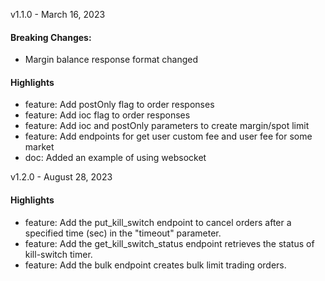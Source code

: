 v1.1.0 - March 16, 2023

#### Breaking Changes:
- Margin balance response format changed 

#### Highlights
- feature: Add postOnly flag to order responses
- feature: Add ioc flag to order responses
- feature: Add ioc and postOnly parameters to create margin/spot limit
- feature: Add endpoints for get user custom fee and user fee for some market 
- doc: Added an example of using websocket

v1.2.0 - August 28, 2023

#### Highlights
- feature: Add the put_kill_switch endpoint to cancel orders after a specified time (sec) in the "timeout" parameter.
- feature: Add the get_kill_switch_status endpoint retrieves the status of kill-switch timer.
- feature: Add the bulk endpoint creates bulk limit trading orders.
